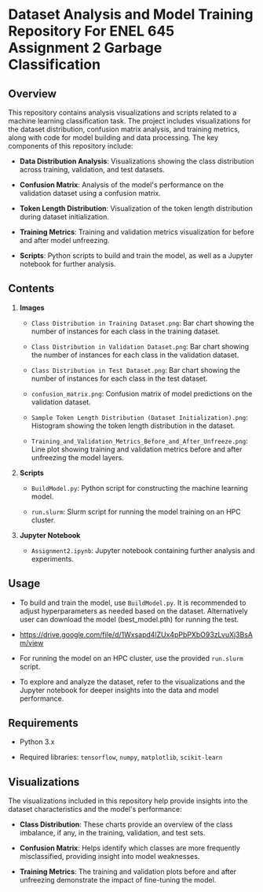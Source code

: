 
# Dataset Analysis and Model Training Repository For ENEL 645 Assignment 2 Garbage Classification

## Overview

This repository contains analysis visualizations and scripts related to a machine learning classification task. The project includes visualizations for the dataset distribution, confusion matrix analysis, and training metrics, along with code for model building and data processing. The key components of this repository include:

-   **Data Distribution Analysis**: Visualizations showing the class distribution across training, validation, and test datasets.
    
-   **Confusion Matrix**: Analysis of the model's performance on the validation dataset using a confusion matrix.
    
-   **Token Length Distribution**: Visualization of the token length distribution during dataset initialization.
    
-   **Training Metrics**: Training and validation metrics visualization for before and after model unfreezing.
    
-   **Scripts**: Python scripts to build and train the model, as well as a Jupyter notebook for further analysis.
    

## Contents

1.  **Images**
    
    -   `Class Distribution in Training Dataset.png`: Bar chart showing the number of instances for each class in the training dataset.
        
    -   `Class Distribution in Validation Dataset.png`: Bar chart showing the number of instances for each class in the validation dataset.
        
    -   `Class Distribution in Test Dataset.png`: Bar chart showing the number of instances for each class in the test dataset.
        
    -   `confusion_matrix.png`: Confusion matrix of model predictions on the validation dataset.
        
    -   `Sample Token Length Distribution (Dataset Initialization).png`: Histogram showing the token length distribution in the dataset.
        
    -   `Training_and_Validation_Metrics_Before_and_After_Unfreeze.png`: Line plot showing training and validation metrics before and after unfreezing the model layers.
        
2.  **Scripts**
    
    -   `BuildModel.py`: Python script for constructing the machine learning model.
        
    -   `run.slurm`: Slurm script for running the model training on an HPC cluster.
        
3.  **Jupyter Notebook**
    
    -   `Assignment2.ipynb`: Jupyter notebook containing further analysis and experiments.
        

## Usage

-   To build and train the model, use `BuildModel.py`. It is recommended to adjust hyperparameters as needed based on the dataset. Alternatively user can download the model (best_model.pth) for running the test.
-   https://drive.google.com/file/d/1Wxsapd4lZUx4pPbPXbO93zLvuXj3BsAm/view
    
-   For running the model on an HPC cluster, use the provided `run.slurm` script.
    
-   To explore and analyze the dataset, refer to the visualizations and the Jupyter notebook for deeper insights into the data and model performance.
    

## Requirements

-   Python 3.x
    
-   Required libraries: `tensorflow`, `numpy`, `matplotlib`, `scikit-learn`
    

## Visualizations

The visualizations included in this repository help provide insights into the dataset characteristics and the model's performance:

-   **Class Distribution**: These charts provide an overview of the class imbalance, if any, in the training, validation, and test sets.
    
-   **Confusion Matrix**: Helps identify which classes are more frequently misclassified, providing insight into model weaknesses.
    
-   **Training Metrics**: The training and validation plots before and after unfreezing demonstrate the impact of fine-tuning the model.
    
